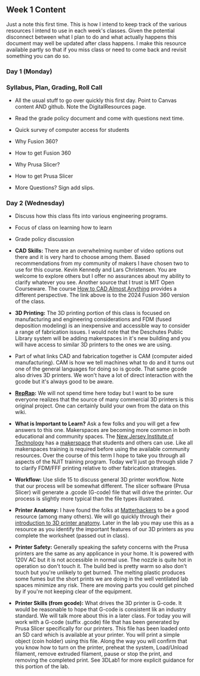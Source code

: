 ## Week 1 Content

Just a note this first time. This is how I intend to keep track of the various resources I intend to use in each week's classes. Given the potential disconnect between what I plan to do and what actually happens this document may well be updated after class happens. I make this resource available partly so that if you miss class or need to come back and revisit something you can do so.

### Day 1 (Monday)

### Syllabus, Plan, Grading, Roll Call

* All the usual stuff to go over quickly this first day. Point to Canvas content AND github. Note the DigitalResources page.

* Read the grade policy document and come with questions next time.

* Quick survey of computer access for students

* Why Fusion 360?

* How to get Fusion 360

* Why Prusa Slicer?

* How to get Prusa Slicer

* More Questions? Sign add slips.


### Day 2 (Wednesday)

* Discuss how this class fits into various engineering programs.

* Focus of class on learning how to learn

* Grade policy discussion

* **CAD Skills:** There are an overwhelming number of video options out there and it is very hard to choose among them. Based recommendations from my community of makers I have chosen two to use for this course. Kevin Kennedy and Lars Christensen. You are welcome to explore others but I offer no assurances about my ability to clarify whatever you see. Another source that I trust is MIT Open Courseware. The course [How to CAD Almost Anything](https://github.com/andyeske/How-to-CAD-Fusion-360?tab=readme-ov-file#S1) provides a different perspective. The link above is to the 2024 Fusion 360 version of the class.

* **3D Printing:** The 3D printing portion of this class is focused on manufacturing and engineering considerations and FDM (fused deposition modeling) is an inexpensive and accessible way to consider a range of fabrication issues. I would note that the Deschutes Public Library system will be adding makerspaces in it's new building and you will have access to similar 3D printers to the ones we are using.

* Part of what links CAD and fabrication together is CAM (computer aided manufacturing). CAM is how we tell machines what to do and it turns out one of the general languages for doing so is gcode. That same gcode also drives 3D printers. We won't have a lot of direct interaction with the gcode but it's always good to be aware.

* **[RepRap](https://reprap.org/wiki/RepRap):** We will not spend time here today but I want to be sure everyone realizes that the source of many commercial 3D printers is this original project. One can certainly build your own from the data on this wiki.

* **What is Important to Learn?** Ask a few folks and you will get a few answers to this one. Makerspaces are becoming more common in both educational and community spaces. The [New Jersey Institute of Technology](https://www.njit.edu/) has a [makerspace](https://www.njitmakerspace.com/) that students and others can use. Like all makerspaces training is required before using the available community resources. Over the course of this term I hope to take you through all aspects of the NJIT training program. Today we'll just go through slide 7 to clarify FDM/FFF printing relative to other fabrication strategies.

* **Workflow:** Use slide 15 to discuss general 3D printer workflow. Note that our process will be somewhat different. The slicer software (Prusa Slicer) will generate a .gcode (G-code) file that will drive the printer. Our process is slightly more typical than the file types illustrated.

* **Printer Anatomy:** I have found the folks at [Matterhackers](https://www.matterhackers.com/topic/) to be a good resource (among many others). We will go quickly through their [introduction to 3D printer anatomy](https://www.matterhackers.com/articles/anatomy-of-a-3d-printer). Later in the lab you may use this as a resource as you identify the important features of our 3D printers as you complete the worksheet (passed out in class).

*  **Printer Safety:** Generally speaking the safety concerns with the Prusa printers are the same as any applicance in your home. It is powered with 120V AC but it is not accessible in normal use. The nozzle is quite hot in operation so don't touch it. The build bed is pretty warm so also don't touch but you're unlikely to get burned. The melting plastic produces some fumes but the short prints we are doing in the well ventilated lab spaces minimize any risk. There are moving parts you could get pinched by if you're not keeping clear of the equipment.

* **Printer Skills (from gcode):** What drives the 3D printer is G-code. It would be reasonable to hope that G-code is consistent lik an industry standard. We will talk more about this in a later class. For today you will work with a G-code (suffix .gcode) file that has been generated by Prusa Slicer specifically for our printers. This file has been loaded onto an SD card which is available at your printer. You will print a simple object (coin holder) using this file. Along the way you will confirm that you know how to turn on the printer, preheat the system, Load/Unload filament, remove extruded filament, pause or stop the print, and removing the completed print. See 3DLab1 for more explicit guidance for this portion of the lab.




